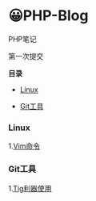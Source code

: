 # 😀PHP-Blog

PHP笔记

第一次提交



**目录**

- [Linux](#Linux)

- [Git工具](#Git工具)




### Linux
1.[Vim命令](docs/Linux/Vim命令.md)


### Git工具

1.[Tig利器使用](docs/Git/Tig利器使用.md)

